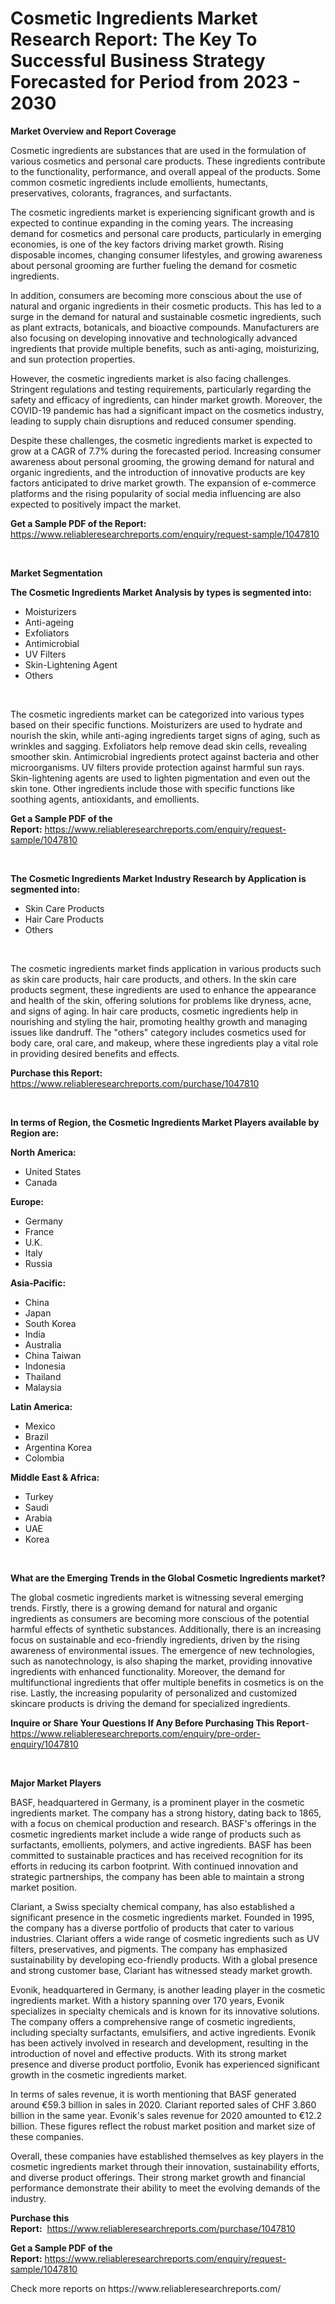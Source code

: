 <p><h1>Cosmetic Ingredients Market Research Report: The Key To Successful Business Strategy Forecasted for Period from 2023 - 2030</h1></p><p><strong>Market Overview and Report Coverage</strong></p>
<p><p>Cosmetic ingredients are substances that are used in the formulation of various cosmetics and personal care products. These ingredients contribute to the functionality, performance, and overall appeal of the products. Some common cosmetic ingredients include emollients, humectants, preservatives, colorants, fragrances, and surfactants.</p><p>The cosmetic ingredients market is experiencing significant growth and is expected to continue expanding in the coming years. The increasing demand for cosmetics and personal care products, particularly in emerging economies, is one of the key factors driving market growth. Rising disposable incomes, changing consumer lifestyles, and growing awareness about personal grooming are further fueling the demand for cosmetic ingredients.</p><p>In addition, consumers are becoming more conscious about the use of natural and organic ingredients in their cosmetic products. This has led to a surge in the demand for natural and sustainable cosmetic ingredients, such as plant extracts, botanicals, and bioactive compounds. Manufacturers are also focusing on developing innovative and technologically advanced ingredients that provide multiple benefits, such as anti-aging, moisturizing, and sun protection properties.</p><p>However, the cosmetic ingredients market is also facing challenges. Stringent regulations and testing requirements, particularly regarding the safety and efficacy of ingredients, can hinder market growth. Moreover, the COVID-19 pandemic has had a significant impact on the cosmetics industry, leading to supply chain disruptions and reduced consumer spending.</p><p>Despite these challenges, the cosmetic ingredients market is expected to grow at a CAGR of 7.7% during the forecasted period. Increasing consumer awareness about personal grooming, the growing demand for natural and organic ingredients, and the introduction of innovative products are key factors anticipated to drive market growth. The expansion of e-commerce platforms and the rising popularity of social media influencing are also expected to positively impact the market.</p></p>
<p><strong>Get a Sample PDF of the Report:</strong> <a href="https://www.reliableresearchreports.com/enquiry/request-sample/1047810">https://www.reliableresearchreports.com/enquiry/request-sample/1047810</a></p>
<p>&nbsp;</p>
<p><strong>Market Segmentation</strong></p>
<p><strong>The Cosmetic Ingredients Market Analysis by types is segmented into:</strong></p>
<p><ul><li>Moisturizers</li><li>Anti-ageing</li><li>Exfoliators</li><li>Antimicrobial</li><li>UV Filters</li><li>Skin-Lightening Agent</li><li>Others</li></ul></p>
<p>&nbsp;</p>
<p><p>The cosmetic ingredients market can be categorized into various types based on their specific functions. Moisturizers are used to hydrate and nourish the skin, while anti-aging ingredients target signs of aging, such as wrinkles and sagging. Exfoliators help remove dead skin cells, revealing smoother skin. Antimicrobial ingredients protect against bacteria and other microorganisms. UV filters provide protection against harmful sun rays. Skin-lightening agents are used to lighten pigmentation and even out the skin tone. Other ingredients include those with specific functions like soothing agents, antioxidants, and emollients.</p></p>
<p><strong>Get a Sample PDF of the Report:</strong>&nbsp;<a href="https://www.reliableresearchreports.com/enquiry/request-sample/1047810">https://www.reliableresearchreports.com/enquiry/request-sample/1047810</a></p>
<p>&nbsp;</p>
<p><strong>The Cosmetic Ingredients Market Industry Research by Application is segmented into:</strong></p>
<p><ul><li>Skin Care Products</li><li>Hair Care Products</li><li>Others</li></ul></p>
<p>&nbsp;</p>
<p><p>The cosmetic ingredients market finds application in various products such as skin care products, hair care products, and others. In the skin care products segment, these ingredients are used to enhance the appearance and health of the skin, offering solutions for problems like dryness, acne, and signs of aging. In hair care products, cosmetic ingredients help in nourishing and styling the hair, promoting healthy growth and managing issues like dandruff. The "others" category includes cosmetics used for body care, oral care, and makeup, where these ingredients play a vital role in providing desired benefits and effects.</p></p>
<p><strong>Purchase this Report:</strong>&nbsp; <a href="https://www.reliableresearchreports.com/purchase/1047810">https://www.reliableresearchreports.com/purchase/1047810</a></p>
<p>&nbsp;</p>
<p><strong>In terms of Region, the Cosmetic Ingredients Market Players available by Region are:</strong></p>
<p>
    <p> <strong> North America: </strong>
        <ul>
            <li>United States</li>
            <li>Canada</li>
        </ul>
        </p> 
    <p> <strong> Europe: </strong>
        <ul>
            <li>Germany</li>
            <li>France</li>
            <li>U.K.</li>
            <li>Italy</li>
            <li>Russia</li>
        </ul>
        </p> 
    <p> <strong> Asia-Pacific: </strong>
        <ul>
            <li>China</li>
            <li>Japan</li>
            <li>South Korea</li>
            <li>India</li>
            <li>Australia</li>
            <li>China Taiwan</li>
            <li>Indonesia</li>
            <li>Thailand</li>
            <li>Malaysia</li>
        </ul>
        </p> 
    <p> <strong> Latin America: </strong>
        <ul>
            <li>Mexico</li>
            <li>Brazil</li>
            <li>Argentina Korea</li>
            <li>Colombia</li>
        </ul>
        </p> 
    <p> <strong> Middle East & Africa: </strong>
        <ul>
            <li>Turkey</li>
            <li>Saudi</li>
            <li>Arabia</li>
            <li>UAE</li>
            <li>Korea</li>
        </ul>
    </p>
    </p>
<p>&nbsp;</p>
<p><strong>What are the Emerging Trends in the Global Cosmetic Ingredients market?</strong></p>
<p><p>The global cosmetic ingredients market is witnessing several emerging trends. Firstly, there is a growing demand for natural and organic ingredients as consumers are becoming more conscious of the potential harmful effects of synthetic substances. Additionally, there is an increasing focus on sustainable and eco-friendly ingredients, driven by the rising awareness of environmental issues. The emergence of new technologies, such as nanotechnology, is also shaping the market, providing innovative ingredients with enhanced functionality. Moreover, the demand for multifunctional ingredients that offer multiple benefits in cosmetics is on the rise. Lastly, the increasing popularity of personalized and customized skincare products is driving the demand for specialized ingredients.</p></p>
<p><strong>Inquire or Share Your Questions If Any Before Purchasing This Report</strong>- <a href="https://www.reliableresearchreports.com/enquiry/pre-order-enquiry/1047810">https://www.reliableresearchreports.com/enquiry/pre-order-enquiry/1047810</a></p>
<p>&nbsp;</p>
<p><strong>Major Market Players</strong></p>
<p><p>BASF, headquartered in Germany, is a prominent player in the cosmetic ingredients market. The company has a strong history, dating back to 1865, with a focus on chemical production and research. BASF's offerings in the cosmetic ingredients market include a wide range of products such as surfactants, emollients, polymers, and active ingredients. BASF has been committed to sustainable practices and has received recognition for its efforts in reducing its carbon footprint. With continued innovation and strategic partnerships, the company has been able to maintain a strong market position.</p><p>Clariant, a Swiss specialty chemical company, has also established a significant presence in the cosmetic ingredients market. Founded in 1995, the company has a diverse portfolio of products that cater to various industries. Clariant offers a wide range of cosmetic ingredients such as UV filters, preservatives, and pigments. The company has emphasized sustainability by developing eco-friendly products. With a global presence and strong customer base, Clariant has witnessed steady market growth.</p><p>Evonik, headquartered in Germany, is another leading player in the cosmetic ingredients market. With a history spanning over 170 years, Evonik specializes in specialty chemicals and is known for its innovative solutions. The company offers a comprehensive range of cosmetic ingredients, including specialty surfactants, emulsifiers, and active ingredients. Evonik has been actively involved in research and development, resulting in the introduction of novel and effective products. With its strong market presence and diverse product portfolio, Evonik has experienced significant growth in the cosmetic ingredients market.</p><p>In terms of sales revenue, it is worth mentioning that BASF generated around €59.3 billion in sales in 2020. Clariant reported sales of CHF 3.860 billion in the same year. Evonik's sales revenue for 2020 amounted to €12.2 billion. These figures reflect the robust market position and market size of these companies.</p><p>Overall, these companies have established themselves as key players in the cosmetic ingredients market through their innovation, sustainability efforts, and diverse product offerings. Their strong market growth and financial performance demonstrate their ability to meet the evolving demands of the industry.</p></p>
<p><strong>Purchase this Report:</strong>&nbsp;&nbsp;<a href="https://www.reliableresearchreports.com/purchase/1047810">https://www.reliableresearchreports.com/purchase/1047810</a></p>
<p></p>
<p><strong>Get a Sample PDF of the Report:</strong>&nbsp;<a href="https://www.reliableresearchreports.com/enquiry/request-sample/1047810">https://www.reliableresearchreports.com/enquiry/request-sample/1047810</a></p>
<p>Check more reports on https://www.reliableresearchreports.com/</p>